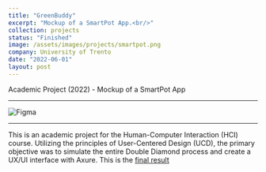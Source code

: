 ```yaml
---
title: "GreenBuddy"
excerpt: "Mockup of a SmartPot App.<br/>"
collection: projects
status: "Finished"
image: /assets/images/projects/smartpot.png
company: University of Trento
date: "2022-06-01"
layout: post
---
```


Academic Project (2022) - Mockup of a SmartPot App

---

![Figma](https://img.shields.io/badge/figma-%23F24E1E.svg?style=flat&logo=figma&logoColor=white)

---

This is an academic project for the Human-Computer Interaction (HCI) course. Utilizing the principles of User-Centered Design (UCD), the primary objective was to simulate the entire Double Diamond process and create a UX/UI interface with Axure. This is the [final result](https://3qmmqw.axshare.com/)

